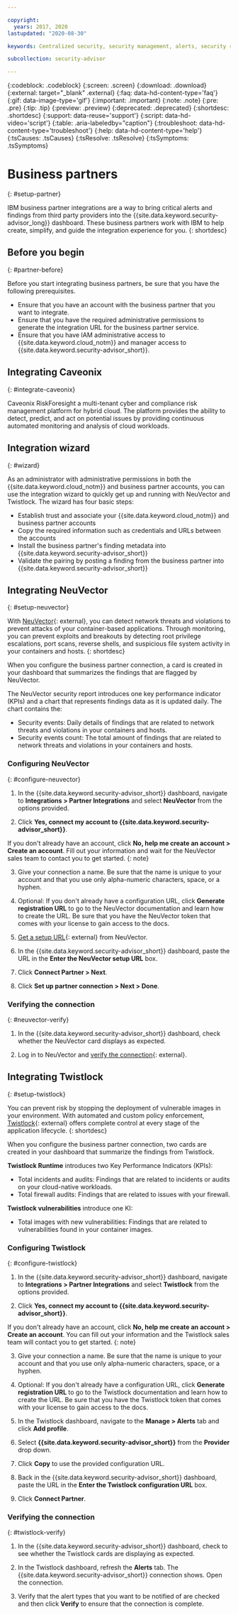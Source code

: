 ```yaml
---

copyright:
  years: 2017, 2020
lastupdated: "2020-08-30"

keywords: Centralized security, security management, alerts, security risk, insights, threat detection

subcollection: security-advisor

---
```


{:codeblock: .codeblock}
{:screen: .screen}
{:download: .download}
{:external: target="_blank" .external}
{:faq: data-hd-content-type='faq'}
{:gif: data-image-type='gif'}
{:important: .important}
{:note: .note}
{:pre: .pre}
{:tip: .tip}
{:preview: .preview}
{:deprecated: .deprecated}
{:shortdesc: .shortdesc}
{:support: data-reuse='support'}
{:script: data-hd-video='script'}
{:table: .aria-labeledby="caption"}
{:troubleshoot: data-hd-content-type='troubleshoot'}
{:help: data-hd-content-type='help'}
{:tsCauses: .tsCauses}
{:tsResolve: .tsResolve}
{:tsSymptoms: .tsSymptoms}



# Business partners
{: #setup-partner}

IBM business partner integrations are a way to bring critical alerts and findings from third party providers into the {{site.data.keyword.security-advisor_long}} dashboard. These business partners work with IBM to help create, simplify, and guide the integration experience for you.
{: shortdesc}

## Before you begin
{: #partner-before}

Before you start integrating business partners, be sure that you have the following prerequisites.

* Ensure that you have an account with the business partner that you want to integrate.
* Ensure that you have the required administrative permissions to generate the integration URL for the business partner service.
* Ensure that you have IAM administrative access to {{site.data.keyword.cloud_notm}} and manager access to {{site.data.keyword.security-advisor_short}}.

## Integrating Caveonix
{: #integrate-caveonix}

Caveonix RiskForesight a multi-tenant cyber and compliance risk management platform for hybrid cloud. The platform provides the ability to detect, predict, and act on potential issues by providing continuous automated monitoring and analysis of cloud workloads.




## Integration wizard
{: #wizard}

As an administrator with administrative permissions in both the {{site.data.keyword.cloud_notm}} and business partner accounts, you can use the integration wizard to quickly get up and running with NeuVector and Twistlock. The wizard has four basic steps:

* Establish trust and associate your {{site.data.keyword.cloud_notm}} and business partner accounts
* Copy the required information such as credentials and URLs between the accounts
* Install the business partner's finding metadata into {{site.data.keyword.security-advisor_short}}
* Validate the pairing by posting a finding from the business partner into {{site.data.keyword.security-advisor_short}}


## Integrating NeuVector
{: #setup-neuvector}

With [NeuVector](https://neuvector.com/){: external}, you can detect network threats and violations to prevent attacks of your container-based applications. Through monitoring, you can prevent exploits and breakouts by detecting root privilege escalations, port scans, reverse shells, and suspicious file system activity in your containers and hosts.
{: shortdesc}


When you configure the business partner connection, a card is created in your dashboard that summarizes the findings that are flagged by NeuVector.

The NeuVector security report introduces one key performance indicator (KPIs) and a chart that represents findings data as it is updated daily. The chart contains the:

* Security events: Daily details of findings that are related to network threats and violations in your containers and hosts.
* Security events count: The total amount of findings that are related to network threats and violations in your containers and hosts.

### Configuring NeuVector
{: #configure-neuvector}

1. In the {{site.data.keyword.security-advisor_short}} dashboard, navigate to **Integrations > Partner Integrations** and select **NeuVector** from the options provided.

2. Click **Yes, connect my account to {{site.data.keyword.security-advisor_short}}**.

  If you don't already have an account, click **No, help me create an account > Create an account**. Fill out your information and wait for the NeuVector sales team to contact you to get started.
  {: note}

3. Give your connection a name. Be sure that the name is unique to your account and that you use only alpha-numeric characters, space, or a hyphen.

4. Optional: If you don't already have a configuration URL, click **Generate registration URL** to go to the NeuVector documentation and learn how to create the URL. Be sure that you have the NeuVector token that comes with your license to gain access to the docs.

5. [Get a setup URL](https://docs.neuvector.com/integration/ibmsa){: external} from NeuVector.

6. In the {{site.data.keyword.security-advisor_short}} dashboard, paste the URL in the **Enter the NeuVector setup URL** box.

7. Click **Connect Partner > Next**.

8. Click **Set up partner connection > Next > Done**.


### Verifying the connection
{: #neuvector-verify}

1. In the {{site.data.keyword.security-advisor_short}} dashboard, check whether the NeuVector card displays as expected.

2. Log in to NeuVector and [verify the connection](https://docs.neuvector.com/integration/ibmsa){: external}.



## Integrating Twistlock
{: #setup-twistlock}

You can prevent risk by stopping the deployment of vulnerable images in your environment. With automated and custom policy enforcement, [Twistlock](https://www.twistlock.com){: external} offers complete control at every stage of the application lifecycle.
{: shortdesc}

When you configure the business partner connection, two cards are created in your dashboard that summarize the findings from Twistlock.

**Twistlock Runtime** introduces two Key Performance Indicators (KPIs):

* Total incidents and audits: Findings that are related to incidents or audits on your cloud-native workloads.
* Total firewall audits: Findings that are related to issues with your firewall.

**Twistlock vulnerabilities** introduce one KI:

* Total images with new vulnerabilities: Findings that are related to vulnerabilities found in your container images.


### Configuring Twistlock
{: #configure-twistlock}

1. In the {{site.data.keyword.security-advisor_short}} dashboard, navigate to **Integrations > Partner Integrations** and select **Twistlock** from the options provided.

2. Click **Yes, connect my account to {{site.data.keyword.security-advisor_short}}**.

  If you don't already have an account, click **No, help me create an account > Create an account**. You can fill out your information and the Twistlock sales team will contact you to get started.
  {: note}

3. Give your connection a name. Be sure that the name is unique to your account and that you use only alpha-numeric characters, space, or a hyphen.

4. Optional: If you don't already have a configuration URL, click **Generate registration URL** to go to the Twistlock documentation and learn how to create the URL. Be sure that you have the Twistlock token that comes with your license to gain access to the docs.

5. In the Twistlock dashboard, navigate to the **Manage > Alerts** tab and click **Add profile**.

6. Select **{{site.data.keyword.security-advisor_short}}** from the **Provider** drop down.

7. Click **Copy** to use the provided configuration URL.

8. Back in the {{site.data.keyword.security-advisor_short}} dashboard, paste the URL in the **Enter the Twistlock configuration URL** box.

9. Click **Connect Partner**.

### Verifying the connection
{: #twistlock-verify}

1. In the {{site.data.keyword.security-advisor_short}} dashboard, check to see whether the Twistlock cards are displaying as expected.

2. In the Twistlock dashboard, refresh the **Alerts** tab. The {{site.data.keyword.security-advisor_short}} connection shows. Open the connection.

3. Verify that the alert types that you want to be notified of are  checked and then click **Verify** to ensure that the connection is complete.
